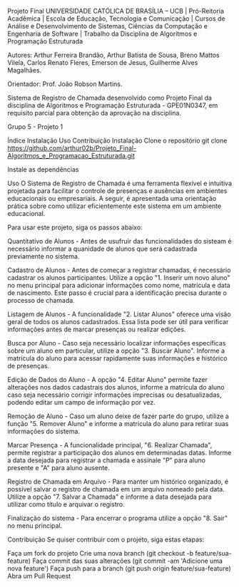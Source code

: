 Projeto Final
UNIVERSIDADE CATÓLICA DE BRASÍLIA – UCB | Pró-Reitoria Acadêmica | Escola de Educação, Tecnologia e Comunicação | Cursos de Análise e Desenvolvimento de Sistemas, Ciências da Computação e Engenharia de Software | Trabalho da Disciplina de Algoritmos e Programação Estruturada

Autores: Arthur Ferreira Brandão, Arthur Batista de Sousa, Breno Mattos Vilela, Carlos Renato Fleres, Emerson de Jesus, Guilherme Alves Magalhães.

Orientador: Prof. João Robson Martins.

Sistema de Registro de Chamada desenvolvido como Projeto Final da disciplina de Algoritmos e Programação Estruturada - GPE01N0347, em requisito parcial para obtenção da aprovação na disciplina.

Grupo 5 - Projeto 1

Índice
Instalação
Uso
Contribuição
Instalação
Clone o repositório git clone https://github.com/arthur02b/Projeto_Final-Algoritmos_e_Programacao_Estruturada.git

Instale as dependências

Uso
O Sistema de Registro de Chamada é uma ferramenta flexível e intuitiva projetada para facilitar o controle de presenças e ausências em ambientes educacionais ou empresariais. A seguir, é apresentada uma orientação prática sobre como utilizar eficientemente este sistema em um ambiente educacional.

Para usar este projeto, siga os passos abaixo:

Quantitativo de Alunos - Antes de usufruir das funcionalidades do sisteam é necessário informar a quanidade de alunos que será cadastrada previamente no sistema.

Cadastro de Alunos - Antes de começar a registrar chamadas, é necessário cadastrar os alunos participantes. Utilize a opção "1. Inserir um novo aluno" no menu principal para adicionar informações como nome, matrícula e data de nascimento. Este passo é crucial para a identificação precisa durante o processo de chamada.

Listagem de Alunos - A funcionalidade "2. Listar Alunos" oferece uma visão geral de todos os alunos cadastrados. Essa lista pode ser útil para verificar informações antes de marcar presenças ou realizar edições.

Busca por Aluno - Caso seja necessário localizar informações específicas sobre um aluno em particular, utilize a opção "3. Buscar Aluno". Informe a matrícula do aluno para acessar rapidamente suas informações e histórico de presenças.

Edição de Dados do Aluno - A opção "4. Editar Aluno" permite fazer alterações nos dados cadastrais dos alunos, informe a matrícula do aluno caso seja necessário corrigir informações imprecisas ou desatualizadas, podendo editar um campo de informação por vez.

Remoção de Aluno - Caso um aluno deixe de fazer parte do grupo, utilize a função "5. Remover Aluno" e informe a matrícula do aluno para retirar suas informações do sistema.

Marcar Presença - A funcionalidade principal, "6. Realizar Chamada", permite registrar a participação dos alunos em determinadas datas. Informe a data desejada para registrar a chamada e assinale "P" para aluno presente e "A" para aluno ausente.

Registro de Chamada em Arquivo - Para manter um histórico organizado, é possível salvar o registro de chamada em um arquivo nomeado pela data. Utilize a opção "7. Salvar a Chamada" e informe a data desejada para utilizar como título e arquivar o registro.

Finalização do sistema - Para encerrar o programa utilize a opção "8. Sair" no menu principal.

Contribuição
Se quiser contribuir com o projeto, siga estas etapas:

Faça um fork do projeto
Crie uma nova branch (git checkout -b feature/sua-feature)
Faça commit das suas alterações (git commit -am 'Adicione uma nova feature')
Faça push para a branch (git push origin feature/sua-feature)
Abra um Pull Request
